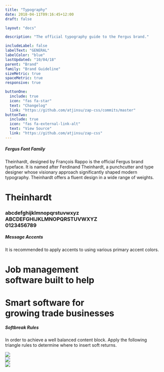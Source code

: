 ```yaml
---
title: "Typography"
date: 2018-04-11T09:16:45+12:00
draft: false

layout: "docs"

description: "The official typography guide to the Fergus brand."

includeLabel: false
labelText: "GENERAL"
labelColor: "blue"
lastUpdated: "10/04/18"
parent: "Brand"
family: "Brand Guideline"
sizeMetric: true
spaceMetric: true
responsive: true

buttonOne:
  include: true
  icon: "fas fa-star"
  text: "Changelog"
  link: "https://github.com/atjinsu/zap-css/commits/master"
buttonTwo:
  include: true
  icon: "fas fa-external-link-alt"
  text: "View Source"
  link: "https://github.com/atjinsu/zap-css"
---
```


##### Fergus Font Family

Theinhardt, designed by François Rappo is the official Fergus brand typeface. It is named after Ferdinand Theinhardt, a punchcutter and type designer whose visionary approach significantly shaped modern typography. Theinhardt offers a fluent design in a wide range of weights.

<div>
  <h1 class="font -gap-3">
    Theinhardt
  </h1>
  <h3 class="font margin-bottom:6">
    abcdefghijklmnopqrstuvwxyz<br />
    ABCDEFGHIJKLMNOPQRSTUVWXYZ<br />
    0123456789
  </h3>
</div>

##### Message Accents

It is recommended to apply accents to using various primary accent colors.

<div class="l-band u-pad-y-8 u-align-center">
  <h1 class="font -h3 -h1-md -height-0">
    Job management<br />software built to <span class="font -rule u-color-brand">help</span>
  </h1>
</div>

<div class="l-band -black u-pad-y-8 u-align-center">
  <h1 class="font -h3 -h1-md -height-0 u-color-white">
    Smart software for <br />growing trade <span class="font -rule u-color-accent">businesses</span>
  </h1>
</div>

##### Softbreak Rules

In order to achieve a well balanced content block. Apply the following triangle rules to determine where to insert soft returns.

<article class="card margin-bottom:2">
  <div class="card/content">
    <div class="row">
      <div class="item -span-sm-8 -span-md-7">
        <img src="/assets/images/docs/brand-guideline/softbreak-left.png" class="s-image" />
      </div>
    </div>
  </div>
</article>

<article class="card margin-bottom:2">
  <div class="card/content">
    <div class="row -center">
      <div class="item -span-sm-8 -span-md-7">
        <img src="/assets/images/docs/brand-guideline/softbreak-center.png" class="s-image" />
      </div>
    </div>
  </div>
</article>

<article class="card margin-bottom:2">
  <div class="card/content">
    <div class="row -right">
      <div class="item -span-sm-8 -span-md-7">
        <img src="/assets/images/docs/brand-guideline/softbreak-right.png" class="s-image" />
      </div>
    </div>
  </div>
</article>
